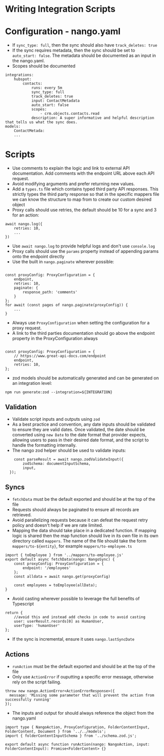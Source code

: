 # Writing Integration Scripts

# Configuration - nango.yaml

-   If `sync_type: full`, then the sync should also have `track_deletes: true`
-   If the sync requires metadata, then the sync should be set to `auto_start: false`.
    The metadata should be documented as an input in the nango.yaml.
-   Scopes should be documented

```
integrations:
    hubspot:
        contacts:
            runs: every 5m
            sync_type: full
            track_deletes: true
            input: ContactMetadata
            auto_start: false
            scopes:
                - crm.objects.contacts.read
            description: A super informative and helpful description that tells us what the sync does.
models:
    ContactMetada:
    ...
```

# Scripts

-   Use comments to explain the logic and link to external API documentation. Add comments with the endpoint URL above each API request.
-   Avoid modifying arguments and prefer returning new values.
-   Add a `types.ts` file which contains typed third party API responses. This strictly types the third party response so that in the specific mappers file we can know the structure to map from to create our custom desired object
-   Proxy calls should use retries, the default should be 10 for a sync and 3 for an action:

```
await nango.log({
    retries: 10,
    ...
})
```

-   Use `await nango.log` to provide helpful logs and don't use `console.log`
-   Proxy calls should use the `params` property instead of appending params onto the endpoint directly
-   Use the built in `nango.paginate` wherever possible:

```

const proxyConfig: ProxyConfiguration = {
    endpoint,
    retries: 10,
    paginate: {
        response_path: 'comments'
    }
};
for await (const pages of nango.paginate(proxyConfig)) {
    ...
}
```

-   Always use `ProxyConfiguration` when setting the configuration for a proxy request.
-   A link to the third parties documentation should go above the endpoint property in the ProxyConfiguration always
```

const proxyConfig: ProxyConfiguration = {
    // https://www.great-api-docs.com/endpoint
    endpoint,
    retries: 10,
};
```
-   zod models should be automatically generated and can be generated on an integration level:
```
npm run generate:zod --integration=${INTEGRATION}
```


## Validation

-   Validate script inputs and outputs using `zod`
-   As a best practice and convention, any date inputs should be validated to ensure they are valid dates. Once validated, the date should be converted using `new Date` to the date format that provider expects, allowing users to pass in their desired date format, and the script to handle the formatting internally.
-   The nango zod helper should be used to validate inputs:
```
    const parseResult = await nango.zodValidateInput({
        zodSchema: documentInputSchema,
        input,
  });
```

## Syncs

-   `fetchData` must be the default exported and should be at the top of the file
-   Requests should always be paginated to ensure all records are retrieved.
-   Avoid parallelizing requests because it can defeat the request retry policy
    and doesn't help if we are rate limited.
-   Mapping the data should take place in a dedicated function. If mapping logic
    is shared then the map function should live in its own file in its own directory called `mappers`.
    The name of the file should take the form `mappers/to-${entity}`, for example `mappers/to-employee.ts`

```
import { toEmployee } from '../mappers/to-employee.js'
export default async fetchData(nango: NangoSync) {
    const proxyConfig: ProxyConfiguration = {
        endpoint: '/employees'
    };
    const alldata = await nango.get(proxyConfig)

    const employees = toEmployee(allData);
}
```

-   Avoid casting wherever possible to leverage the full benefits of Typescript

```
return {
    //avoid this and instead add checks in code to avoid casting
    user: userResult.records[0] as HumanUser,
    userType: 'humanUser'
};
```

-   If the sync is incremental, ensure it uses `nango.lastSyncDate`

## Actions

-   `runAction` must be the default exported and should be at the top of the file
-   Only use `ActionError` if ouputting a specific error message, otherwise rely on the script failing.

```
throw new nango.ActionError<ActionErrorResponse>({
  message: 'Missing some parameter that will prevent the action from successfully running'
});
```
-   The inputs and output for should always reference the object from the nango.yaml
```
import type { NangoAction, ProxyConfiguration, FolderContentInput, FolderContent, Document } from '../../models';
import { folderContentInputSchema } from '../schema.zod.js';

export default async function runAction(nango: NangoAction, input: FolderContentInput): Promise<FolderContent> {}
```
